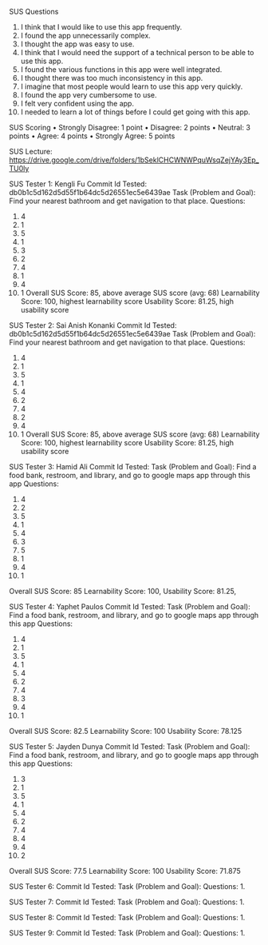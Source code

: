 SUS Questions
1. I think that I would like to use this app frequently.
2. I found the app unnecessarily complex.
3. I thought the app was easy to use.
4. I think that I would need the support of a technical person to be able to use this app.
5. I found the various functions in this app were well integrated.
6. I thought there was too much inconsistency in this app.
7. I imagine that most people would learn to use this app very quickly.
8. I found the app very cumbersome to use.
9. I felt very confident using the app.
10. I needed to learn a lot of things before I could get going with this app.

SUS Scoring
• Strongly Disagree: 1 point
• Disagree: 2 points
• Neutral: 3 points
• Agree: 4 points
• Strongly Agree: 5 points

SUS Lecture: https://drive.google.com/drive/folders/1bSeklCHCWNWPquWsqZejYAy3Ep_TU0ly

SUS Tester 1: Kengli Fu
Commit Id Tested: db0b1c5d162d5d55f1b64dc5d26551ec5e6439ae
Task (Problem and Goal): Find your nearest bathroom and get navigation to that place.
Questions:
1. 4
2. 1
3. 5
4. 1
5. 3
6. 2
7. 4
8. 1
9. 4
10. 1
Overall SUS Score: 85, above average SUS score (avg: 68)
Learnability Score: 100, highest learnability score
Usability Score: 81.25, high usability score

SUS Tester 2: Sai Anish Konanki
Commit Id Tested: db0b1c5d162d5d55f1b64dc5d26551ec5e6439ae
Task (Problem and Goal): Find your nearest bathroom and get navigation to that place.
Questions:
1. 4
2. 1
3. 5
4. 1
5. 4
6. 2
7. 4
8. 2
9. 4
10. 1
Overall SUS Score: 85, above average SUS score (avg: 68)
Learnability Score: 100, highest learnability score
Usability Score: 81.25, high usability score

SUS Tester 3: Hamid Ali
Commit Id Tested: 
Task (Problem and Goal): Find a food bank, restroom, and library, and go to google maps app through this app
Questions:
1. 4
2. 2
3. 5
4. 1
5. 4
6. 3
7. 5
8. 1
9. 4
10. 1

Overall SUS Score: 85
Learnability Score: 100, 
Usability Score: 81.25, 


SUS Tester 4: Yaphet Paulos 
Commit Id Tested: 
Task (Problem and Goal): Find a food bank, restroom, and library, and go to google maps app through this app
Questions:
1. 4
2. 1
3. 5
4. 1
5. 4
6. 2
7. 4
8. 3
9. 4
10. 1

Overall SUS Score: 82.5
Learnability Score: 100
Usability Score: 78.125


SUS Tester 5: Jayden Dunya 
Commit Id Tested: 
Task (Problem and Goal): Find a food bank, restroom, and library, and go to google maps app through this app
Questions:
1. 3
2. 1
3. 5
4. 1
5. 4
6. 2
7. 4
8. 4
9. 4
10. 2

Overall SUS Score: 77.5
Learnability Score: 100
Usability Score: 71.875

SUS Tester 6:
Commit Id Tested: 
Task (Problem and Goal): 
Questions:
1. 

SUS Tester 7: 
Commit Id Tested: 
Task (Problem and Goal): 
Questions:
1. 

SUS Tester 8: 
Commit Id Tested: 
Task (Problem and Goal): 
Questions:
1. 

SUS Tester 9: 
Commit Id Tested: 
Task (Problem and Goal): 
Questions:
1. 